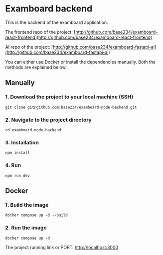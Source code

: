 # Examboard backend

This is the backend of the examboard application.

The frontend repo of the project: [http://github.com/base234/examboard-react-frontend](http://github.com/base234/examboard-react-frontend)

AI repo of the project: [http://github.com/base234/examboard-fastapi-ai](http://github.com/base234/examboard-fastapi-ai)

You can either use Docker or install the dependencies manually. Both the methods are explained below.

## Manually
### 1. Download the project to your local machine (SSH)
```
git clone git@github.com:base234/examboard-node-backend.git
```

### 2. Navigate to the project directory
```
cd examboard-node-backend
```

### 3. Installation

```
npm install
```

### 4. Run

```
npm run dev
```

## Docker
### 1. Build the image
```
docker compose up -d --build
```

### 2. Run the image
```
docker compose up -d
```

The project running link or PORT: [http://localhost:3000](http://localhost:3333)
